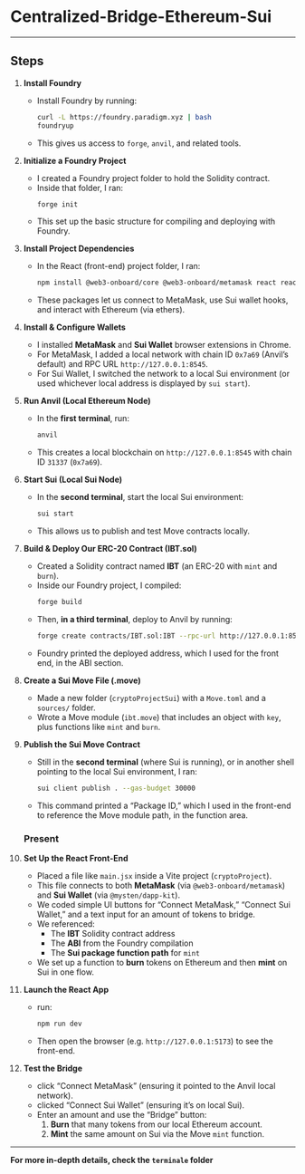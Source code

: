 # Centralized-Bridge-Ethereum-Sui

---

## Steps

1. **Install Foundry**  
   - Install Foundry by running:
     ```bash
     curl -L https://foundry.paradigm.xyz | bash
     foundryup
     ```
   - This gives us access to `forge`, `anvil`, and related tools.

2. **Initialize a Foundry Project**  
   - I created a Foundry project folder to hold the Solidity contract.
   - Inside that folder, I ran:
     ```bash
     forge init
     ```
   - This set up the basic structure for compiling and deploying with Foundry.

3. **Install Project Dependencies**  
   - In the React (front-end) project folder, I ran:
     ```bash
     npm install @web3-onboard/core @web3-onboard/metamask react react-dom @mysten/dapp-kit ethers
     ```
   - These packages let us connect to MetaMask, use Sui wallet hooks, and interact with Ethereum (via ethers).

4. **Install & Configure Wallets**  
   - I installed **MetaMask** and **Sui Wallet** browser extensions in Chrome.
   - For MetaMask, I added a local network with chain ID `0x7a69` (Anvil’s default) and RPC URL `http://127.0.0.1:8545`.
   - For Sui Wallet, I switched the network to a local Sui environment (or used whichever local address is displayed by `sui start`).

5. **Run Anvil (Local Ethereum Node)**  
   - In the **first terminal**, run:
     ```bash
     anvil
     ```
   - This creates a local blockchain on `http://127.0.0.1:8545` with chain ID `31337` (`0x7a69`).

6. **Start Sui (Local Sui Node)**  
   - In the **second terminal**, start the local Sui environment:
     ```bash
     sui start
     ```
   - This allows us to publish and test Move contracts locally.

7. **Build & Deploy Our ERC-20 Contract (IBT.sol)**  
   - Created a Solidity contract named **IBT** (an ERC-20 with `mint` and `burn`).
   - Inside our Foundry project, I compiled:
     ```bash
     forge build
     ```
   - Then, **in a third terminal**, deploy to Anvil by running:
     ```bash
     forge create contracts/IBT.sol:IBT --rpc-url http://127.0.0.1:8545 --private-key <PRIVATE_KEY> --broadcast
     ```
   - Foundry printed the deployed address, which I used for the front end, in the ABI section.

8. **Create a Sui Move File (.move)**  
   - Made a new folder (`cryptoProjectSui`) with a `Move.toml` and a `sources/` folder.
   - Wrote a Move module (`ibt.move`) that includes an object with `key`, plus functions like `mint` and `burn`.

9. **Publish the Sui Move Contract**  
   - Still in the **second terminal** (where Sui is running), or in another shell pointing to the local Sui environment, I ran:
     ```bash
     sui client publish . --gas-budget 30000
     ```
   - This command printed a “Package ID,” which I used in the front-end to reference the Move module path, in the function area.
   ### Present

10. **Set Up the React Front-End**  
    - Placed a file like `main.jsx` inside a Vite project (`cryptoProject`).
    - This file connects to both **MetaMask** (via `@web3-onboard/metamask`) and **Sui Wallet** (via `@mysten/dapp-kit`).
    - We coded simple UI buttons for “Connect MetaMask,” “Connect Sui Wallet,” and a text input for an amount of tokens to bridge.
    - We referenced:
      - The **IBT** Solidity contract address
      - The **ABI** from the Foundry compilation
      - The **Sui package function path** for `mint`
    - We set up a function to **burn** tokens on Ethereum and then **mint** on Sui in one flow.

11. **Launch the React App**  
    - run:
      ```bash
      npm run dev
      ```
    - Then open the browser (e.g. `http://127.0.0.1:5173`) to see the front-end.

12. **Test the Bridge**  
    - click “Connect MetaMask” (ensuring it pointed to the Anvil local network).
    - clicked “Connect Sui Wallet” (ensuring it’s on local Sui).
    - Enter an amount and use the “Bridge” button:
      1. **Burn** that many tokens from our local Ethereum account.
      2. **Mint** the same amount on Sui via the Move `mint` function.

---

**For more in-depth details, check the `terminale` folder**
